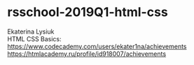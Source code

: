 # rsschool-2019Q1-html-css
Ekaterina Lysiuk   
HTML CSS Basics: https://www.codecademy.com/users/ekater1na/achievements   
https://htmlacademy.ru/profile/id918007/achievements

